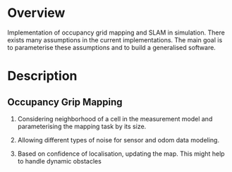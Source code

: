 Overview
===============

Implementation of occupancy grid mapping and SLAM in simulation. There exists many assumptions in the current implementations. The main goal is to parameterise these assumptions and to build a generalised software.

Description
====================

Occupancy Grip Mapping
------------------------

1. Considering neighborhood of a cell in the measurement model and parameterising the mapping task by its size.

2. Allowing different types of noise for sensor and odom data modeling.  

3. Based on confidence of localisation, updating the map. This might help to handle
dynamic obstacles